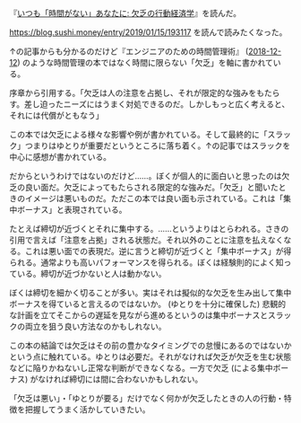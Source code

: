 『[いつも「時間がない」あなたに: 欠乏の行動経済学][asin:4150504830]』を読んだ。

https://blog.sushi.money/entry/2019/01/15/193117 を読んで読みたくなった。

↑の記事からも分かるのだけど『エンジニアのための時間管理術』 ([2018-12-12][]) のような時間管理の本ではなく時間に限らない「欠乏」を軸に書かれている。

序章から引用する。「欠乏は人の注意を占拠し、それが限定的な強みをもたらす。差し迫ったニーズにはうまく対処できるのだ。しかしもっと広く考えると、それには代償がともなう」

この本では欠乏による様々な影響や例が書かれている。そして最終的に「スラック」つまりはゆとりが重要だというところに落ち着く。↑の記事ではスラックを中心に感想が書かれている。

だからというわけではないのだけど……。ぼくが個人的に面白いと思ったのは欠乏の良い面だ。欠乏によってもたらされる限定的な強みだ。「欠乏」と聞いたときのイメージは悪いものだ。ただこの本では良い面も示されている。これは「集中ボーナス」と表現されている。

たとえば締切が近づくとそれに集中する。……というよりはとらわれる。さきの引用で言えば「注意を占拠」される状態だ。それ以外のことに注意を払えなくなる。これは悪い面での表現だ。逆に言うと締切が近づくと「集中ボーナス」が得られる。通常よりも高いパフォーマンスを得られる。ぼくは経験則的によく知っている。締切が近づかないと人は動かない。

ぼくは締切を細かく切ることが多い。実はそれは擬似的な欠乏を生み出して集中ボーナスを得ていると言えるのではないか。 (ゆとりを十分に確保した) 悲観的な計画を立てそこからの遅延を見ながら進めるというのは集中ボーナスとスラックの両立を狙う良い方法なのかもしれない。

この本の結論では欠乏はその前の豊かなタイミングでの怠慢にあるのではないかという点に触れている。ゆとりは必要だ。それがなければ欠乏が欠乏を生む状態などに陥りかねないし正常な判断ができなくなる。一方で欠乏 (による集中ボーナス) がなければ締切には間に合わないかもしれない。

「欠乏は悪い」・「ゆとりが要る」だけでなく何かが欠乏したときの人の行動・特徴を把握してうまく活かしていきたい。

[2018-12-12]: https://blog.bouzuya.net/2018/12/12/
[asin:4150504830]: https://www.amazon.co.jp/dp/4150504830/
